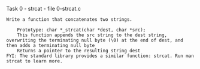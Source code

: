 Task 0 - strcat - file 0-strcat.c

	Write a function that concatenates two strings.

		Prototype: char *_strcat(char *dest, char *src);
		This function appends the src string to the dest string, overwriting the terminating null byte (\0) at the end of dest, and then adds a terminating null byte
		Returns a pointer to the resulting string dest
	FYI: The standard library provides a similar function: strcat. Run man strcat to learn more.

